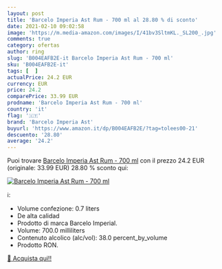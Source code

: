 ```yaml
---
layout: post
title: 'Barcelo Imperia Ast Rum - 700 ml al 28.80 % di sconto'
date: 2021-02-10 09:02:58
image: 'https://m.media-amazon.com/images/I/41bv3SltmKL._SL200_.jpg'
comments: true
category: ofertas
author: ring
slug: 'B004EAFB2E-it Barcelo Imperia Ast Rum - 700 ml'
sku: 'B004EAFB2E-it'
tags: [  ]
actualPrice: 24.2 EUR
currency: EUR
price: 24.2
comparePrice: 33.99 EUR
prodname: 'Barcelo Imperia Ast Rum - 700 ml'
country: 'it'
flag: '🇮🇹'
brand: 'Barcelo Imperia Ast'
buyurl: 'https://www.amazon.it/dp/B004EAFB2E/?tag=tolees00-21'
descuento: '28.80'
average: '24.2'
---
```


Puoi trovare [Barcelo Imperia Ast Rum - 700 ml](https://www.amazon.it/dp/B004EAFB2E/?tag=tolees00-21) con il prezzo 24.2 EUR (originale: 33.99 EUR) 28.80 % sconto qui:

[![Barcelo Imperia Ast Rum - 700 ml](https://m.media-amazon.com/images/I/41bv3SltmKL._SL200_.jpg)](https://www.amazon.it/dp/B004EAFB2E/?tag=tolees00-21)

ℹ️:

- Volume confezione: 0.7 liters
- De alta calidad
- Prodotto di marca Barcelo Imperial.
- Volume: 700.0 milliliters
- Contenuto alcolico (alc/vol): 38.0 percent_by_volume
- Prodotto RON.

[🛒 Acquista qui!!](https://www.amazon.it/dp/B004EAFB2E/?tag=tolees00-21)
